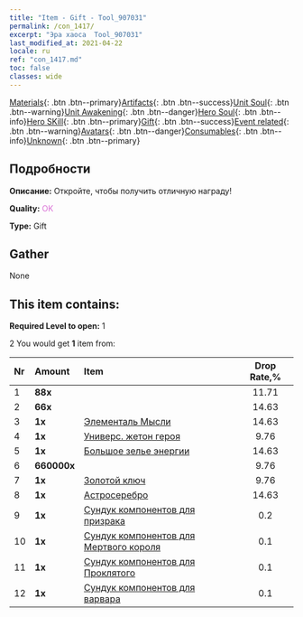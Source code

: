 ```yaml
---
title: "Item - Gift - Tool_907031"
permalink: /con_1417/
excerpt: "Эра хаоса  Tool_907031"
last_modified_at: 2021-04-22
locale: ru
ref: "con_1417.md"
toc: false
classes: wide
---
```

 [Materials](/ItemsRU/){: .btn .btn--primary}[Artifacts](/ItemsRU/Artifacts/){: .btn .btn--success}[Unit Soul](/ItemsRU/UnitSoul/){: .btn .btn--warning}[Unit Awakening](/ItemsRU/UnitAwakening/){: .btn .btn--danger}[Hero Soul](/ItemsRU/HeroSoul/){: .btn .btn--info}[Hero SKill](/ItemsRU/HeroSkill/){: .btn .btn--primary}[Gift](/ItemsRU/Gift/){: .btn .btn--success}[Event related](/ItemsRU/Events/){: .btn .btn--warning}[Avatars](/ItemsRU/Avatars/){: .btn .btn--danger}[Consumables](/ItemsRU/Consumables/){: .btn .btn--info}[Unknown](/ItemsRU/Unknown/){: .btn .btn--primary}

## Подробности
 **Описание:** Откройте, чтобы получить отличную награду!

 **Quality:** <span style="color: #DA70D6">OK</span>

 **Type:** Gift

## Gather

  None

## This item contains:

 **Required Level to open:** 1

 2 You would get **1** item  from:

  | Nr | Amount |     Item    | Drop Rate,% |
  |:---|:-------|:------------|:---------:|
  | 1 |  **88x** | <i class="fas fa-gem"/> | 11.71 | 
  | 2 |  **66x** | <i class="fas fa-gem"/> | 14.63 | 
  | 3 |  **1x** | [Элементаль Мысли](/ru/Items/unt_267/) | 14.63 | 
  | 4 |  **1x** | [Универс. жетон героя](/ru/Items/her_358/) | 9.76 | 
  | 5 |  **1x** | [Большое зелье энергии](/ru/Items/con_706/) | 14.63 | 
  | 6 |  **660000x** | <i class="fas fa-coins"/> | 9.76 | 
  | 7 |  **1x** | [Золотой ключ](/ru/Items/con_783/) | 9.76 | 
  | 8 |  **1x** | [Астросеребро](/ru/Items/con_969/) | 14.63 | 
  | 9 |  **1x** | [Сундук компонентов для призрака](/ru/Items/con_1339/) | 0.2 | 
  | 10 |  **1x** | [Сундук компонентов для Мертвого короля](/ru/Items/con_1340/) | 0.1 | 
  | 11 |  **1x** | [Сундук компонентов для Проклятого](/ru/Items/con_1341/) | 0.1 | 
  | 12 |  **1x** | [Сундук компонентов для варвара](/ru/Items/con_1342/) | 0.1 | 

